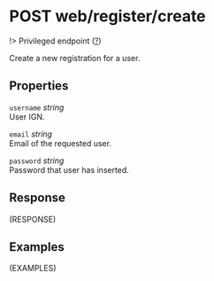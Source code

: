 # <span class="badge badge-light">POST</span> <span class="badge badge-light">web/register/create</span>

!> Privileged endpoint ([?](privileged.md))

Create a new registration for a user.

## Properties

`username` *string*  
User IGN.

`email` *string*  
Email of the requested user.

`password` *string*  
Password that user has inserted.


## Response

(RESPONSE)

## Examples

(EXAMPLES)
